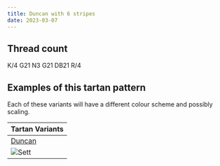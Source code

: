 ```yaml
---
title: Duncan with 6 stripes
date: 2023-03-07
---
```



## Thread count
K/4 G21 N3 G21 DB21 R/4

## Examples of this tartan pattern
Each of these variants will have a different colour scheme and possibly scaling.

| Tartan Variants |
|---------|
| [Duncan](/variants/k/4/g21/n3/g21/db21/r/4-db000064-g004c00-k000000-nd0d0d0-rc80000/)|
|![Sett](/variants/k/4/g21/n3/g21/db21/r/4-db000064-g004c00-k000000-nd0d0d0-rc80000/sett.png)|
